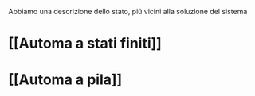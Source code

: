 Abbiamo una descrizione dello stato, piú vicini alla soluzione del sistema

# [[Automa a stati finiti]]

# [[Automa a pila]]
